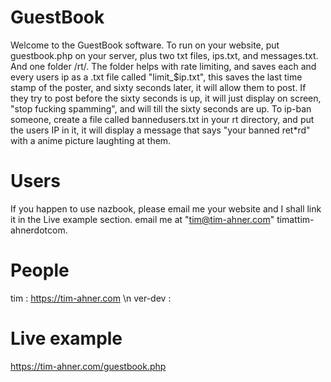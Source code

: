 # GuestBook
Welcome to the GuestBook software. To run on your website, put guestbook.php on your server, plus two txt files, ips.txt, and messages.txt. And one folder /rt/. The folder
helps with rate limiting, and saves each and every users ip as a .txt file called "limit_$ip.txt", this saves the last time stamp of the poster, and sixty seconds later, it will allow them to post. If they try to post 
before the sixty seconds is up, it will just display on screen, "stop fucking spamming", and will till the sixty seconds are up. To ip-ban someone, create a file called bannedusers.txt in your rt directory, and put the users IP in it, it will display
a message that says "your banned ret*rd" with a anime picture laughting at them.

# Users
If you happen to use nazbook, please email me your website and I shall link it in the Live example section. email me at "tim@tim-ahner.com" timattim-ahnerdotcom.

# People
tim : https://tim-ahner.com \n
ver-dev :

# Live example
https://tim-ahner.com/guestbook.php
